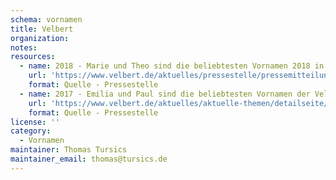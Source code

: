 ```yaml
---
schema: vornamen
title: Velbert
organization: 
notes: 
resources:
  - name: 2018 - Marie und Theo sind die beliebtesten Vornamen 2018 in Velbert
    url: 'https://www.velbert.de/aktuelles/pressestelle/pressemitteilungen/detailseite/news/marie-und-theo-sind-die-beliebtesten-vornamen-2018-in-velbert/?tx_news_pi1[controller]=News&tx_news_pi1[action]=detail&cHash=67337300ec068fd8cc51b619efc43b66'
    format: Quelle - Pressestelle
  - name: 2017 - Emilia und Paul sind die beliebtesten Vornamen der Velberter in 2017
    url: 'https://www.velbert.de/aktuelles/aktuelle-themen/detailseite/news/emilia-und-paul-sind-die-beliebtesten-vornamen-der-velberter-in-2017/?tx_news_pi1%5Bcontroller%5D=News&tx_news_pi1%5Baction%5D=detail&cHash=7beebb84340277afaed70accab4ef82b'
    format: Quelle - Pressestelle
license: ''
category:
  - Vornamen
maintainer: Thomas Tursics
maintainer_email: thomas@tursics.de
---
```


